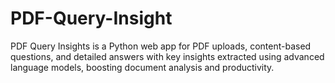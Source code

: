 # PDF-Query-Insight
PDF Query Insights is a Python web app for PDF uploads, content-based questions, and detailed answers with key insights extracted using advanced language models, boosting document analysis and productivity.
